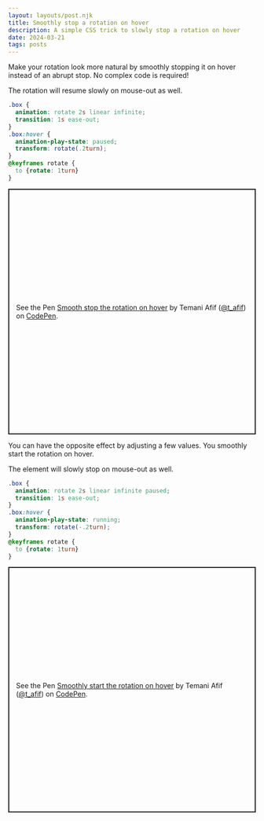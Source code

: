 ```yaml
---
layout: layouts/post.njk
title: Smoothly stop a rotation on hover
description: A simple CSS trick to slowly stop a rotation on hover 
date: 2024-03-21
tags: posts
---
```


Make your rotation look more natural by smoothly stopping it on hover instead of an abrupt stop. No complex code is required!

The rotation will resume slowly on mouse-out as well.


```css
.box {
  animation: rotate 2s linear infinite;
  transition: 1s ease-out;
}
.box:hover {
  animation-play-state: paused;
  transform: rotate(.2turn);
}
@keyframes rotate {
  to {rotate: 1turn}
}
```
<p class="codepen" data-height="500" data-default-tab="result" data-slug-hash="XWQMPqY" data-preview="true" data-user="t_afif" style="height: 500px; box-sizing: border-box; display: flex; align-items: center; justify-content: center; border: 2px solid; margin: 1em 0; padding: 1em;">
  <span>See the Pen <a href="https://codepen.io/t_afif/pen/XWQMPqY">
  Smooth stop the rotation on hover</a> by Temani Afif (<a href="https://codepen.io/t_afif">@t_afif</a>)
  on <a href="https://codepen.io">CodePen</a>.</span>
</p>

You can have the opposite effect by adjusting a few values. You smoothly start the rotation on hover.

The element will slowly stop on mouse-out as well.

```css
.box {
  animation: rotate 2s linear infinite paused;
  transition: 1s ease-out;
}
.box:hover {
  animation-play-state: running;
  transform: rotate(-.2turn);
}
@keyframes rotate {
  to {rotate: 1turn}
}
```

<p class="codepen" data-height="500" data-default-tab="result" data-slug-hash="JjVNXxY" data-preview="true" data-user="t_afif" style="height: 500px; box-sizing: border-box; display: flex; align-items: center; justify-content: center; border: 2px solid; margin: 1em 0; padding: 1em;">
  <span>See the Pen <a href="https://codepen.io/t_afif/pen/JjVNXxY">
  Smoothly start the rotation on hover</a> by Temani Afif (<a href="https://codepen.io/t_afif">@t_afif</a>)
  on <a href="https://codepen.io">CodePen</a>.</span>
</p>
<script async src="https://cpwebassets.codepen.io/assets/embed/ei.js"></script>
